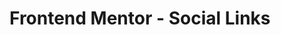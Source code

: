 # Frontend Mentor - Social Links

<!-- This is a solution to the [QR code component challenge on Frontend Mentor](https://www.frontendmentor.io/challenges/qr-code-component-iux_sIO_H). Frontend Mentor challenges help you improve your coding skills by building realistic projects. 

## Table of contents

- [Overview](#overview)
  - [Screenshot](#screenshot)
  - [Links](#links)
- [My process](#my-process)
  - [Built with](#built-with)
  - [Useful resources](#useful-resources)
- [Author](#author)
- [Acknowledgments](#acknowledgments)

## Overview

A simple and clean QR code component card that follows a mobile-first workflow. It includes a card with a QR image, a title, and a short description. The layout is responsive and centered on the page using Flexbox.

### Screenshot

![qr-component](https://github.com/user-attachments/assets/540c8dfd-afb9-4a6f-91e2-db90b8eab8d6)

### Links

- Solution URL: [Frontend Mentor](https://www.frontendmentor.io/solutions/qr-code-component-Bk5BxOG_zC)
- Live Site URL: [Demo](https://serrato.dev/frontend-qr-code-component/)

## My process

### Built with

- Semantic HTML5 markup
- CSS custom properties
- Flexbox
- CSS Grid
- Mobile-first workflow
- Google Fonts

### Useful resources

- [BEM Cheat Sheet](https://bem-cheat-sheet.9elements.com/) - A handy guide for naming CSS classes using the BEM (Block Element Modifier) methodology. It provides naming suggestions for common web components like cards, buttons, and forms, helping you maintain organized and scalable code.
- [Squoosh.app](https://squoosh.app/) - A free, browser-based image compression tool developed by GoogleChromeLabs. Squoosh allows you to compress and compare images with different codecs directly in your browser, ensuring your images are optimized without compromising quality.
- [Shots.so](https://shots.so/) - An online tool that enables you to create beautiful mockups quickly. Simply drag and drop your screenshots or designs, choose from various devices and backgrounds, and customize the appearance to suit your needs.

## Author

- Website - [Serrato.dev](https://www.serrato.dev)
- LinkedIn - [@angel-serrato](https://www.linkedin.com/in/angel-serrato/)
- GitHub - [@angel-serrato](https://github.com/angel-serrato)

## Acknowledgments

Challenge by [Frontend Mentor](https://www.frontendmentor.io/). Thanks for the awesome practice projects! -->
